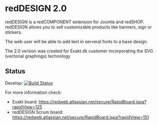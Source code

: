 # redDESIGN 2.0
redDESIGN is a redCOMPONENT extension for Joomla and redSHOP. redDESIGN allows you to sell customizable products like banners, sign or stickers. 

The web user will be able to add text in serveral fonts to a base design.

The 2.0 version was created for Exakt.dk customer incorporating the SVG (vectorial graphings) technology

## Status

Develop: [![Build Status](https://magnum.travis-ci.com/redCOMPONENT-COM/redDESIGN.png?branch=redcore&token=vxVVpxnq2ZPuMp3yebRz)](https://magnum.travis-ci.com/redCOMPONENT-COM/redDESIGN/)


For more information check:

- Exakt board: https://redweb.atlassian.net/secure/RapidBoard.jspa?rapidView=125
- redDESIGN Scrum board: https://redweb.atlassian.net/secure/RapidBoard.jspa?rapidView=151
